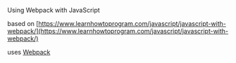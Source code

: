Using Webpack with JavaScript

based on [https://www.learnhowtoprogram.com/javascript/javascript-with-webpack/](https://www.learnhowtoprogram.com/javascript/javascript-with-webpack/)

uses [Webpack](https://webpack.js.org/)